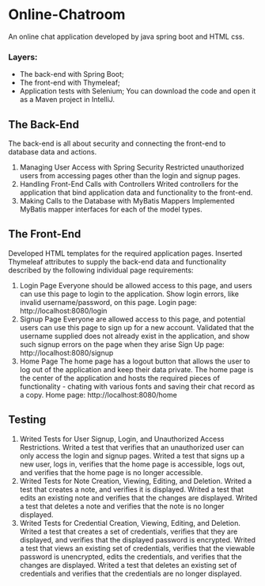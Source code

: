 # Online-Chatroom
An online chat application developed by java spring boot and HTML css. 
### Layers: 
- The back-end with Spring Boot;
- The front-end with Thymeleaf;
- Application tests with Selenium;
You can download the code and open it as a Maven project in IntelliJ.

## The Back-End
The back-end is all about security and connecting the front-end to database data and actions.
1. Managing User Access with Spring Security
Restricted unauthorized users from accessing pages other than the login and signup pages. 
2. Handling Front-End Calls with Controllers
Writed controllers for the application that bind application data and functionality to the front-end. 
3. Making Calls to the Database with MyBatis Mappers
Implemented MyBatis mapper interfaces for each of the model types. 
## The Front-End
Developed HTML templates for the required application pages. Inserted Thymeleaf attributes to supply the back-end data and functionality described by the following individual page requirements:
1. Login Page
Everyone should be allowed access to this page, and users can use this page to login to the application.
Show login errors, like invalid username/password, on this page.
Login page: http://localhost:8080/login
2. Signup Page
Everyone are allowed access to this page, and potential users can use this page to sign up for a new account.
Validated that the username supplied does not already exist in the application, and show such signup errors on the page when they arise
Sign Up page: http://localhost:8080/signup
3. Home Page
The home page has a logout button that allows the user to log out of the application and keep their data private.
The home page is the center of the application and hosts the required pieces of functionality - chating with various fonts and saving their chat record as a copy.
Home page: http://localhost:8080/home

## Testing
1. Writed Tests for User Signup, Login, and Unauthorized Access Restrictions.
Writed a test that verifies that an unauthorized user can only access the login and signup pages.
Writed a test that signs up a new user, logs in, verifies that the home page is accessible, logs out, and verifies that the home page is no longer accessible.
2. Writed Tests for Note Creation, Viewing, Editing, and Deletion.
Writed a test that creates a note, and verifies it is displayed.
Writed a test that edits an existing note and verifies that the changes are displayed.
Writed a test that deletes a note and verifies that the note is no longer displayed.
3. Writed Tests for Credential Creation, Viewing, Editing, and Deletion.
Writed a test that creates a set of credentials, verifies that they are displayed, and verifies that the displayed password is encrypted.
Writed a test that views an existing set of credentials, verifies that the viewable password is unencrypted, edits the credentials, and verifies that the changes are displayed.
Writed a test that deletes an existing set of credentials and verifies that the credentials are no longer displayed.
